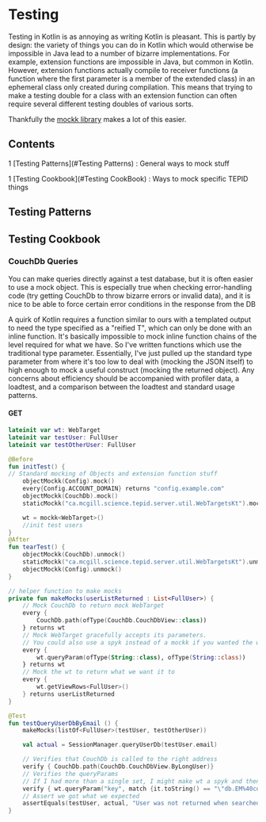 # Testing
Testing in Kotlin is as annoying as writing Kotlin is pleasant. This is partly by design: the variety of things you can do in Kotlin which would otherwise be impossible in Java lead to a number of bizarre implementations. For example, extension functions are impossible in Java, but common in Kotlin. However, extension functions actually compile to receiver functions (a function where the first parameter is a member of the extended class) in an ephemeral class only created during compilation. This means that trying to make a testing double for a class with an extension function can often require several different testing doubles of various sorts. 

Thankfully the [mockk library](mockk.io) makes a lot of this easier.

## Contents

1 [Testing Patterns](#Testing Patterns) : General ways to mock stuff

1 [Testing Cookbook](#Testing CookBook) : Ways to mock specific TEPID things

## Testing Patterns



## Testing Cookbook

### CouchDb Queries
You can make queries directly against a test database, but it is often easier to use a mock object. This is especially true when checking error-handling code (try getting CouchDb to throw bizarre errors or invalid data), and it is nice to be able to force certain error conditions in the response from the DB

A quirk of Kotlin requires a function similar to ours with a templated output to need the type specified as a "reified T", which can only be done with an inline function. It's basically impossible to mock inline function chains of the level required for what we have. So I've written functions which use the traditional type parameter. Essentially, I've just pulled up the standard type parameter from where it's too low to deal with (mocking the JSON itself) to high enough to mock a useful construct (mocking the returned object).
Any concerns about efficiency should be accompanied with profiler data, a loadtest, and a comparison between the loadtest and standard usage patterns. 

#### GET 

```kotlin
lateinit var wt: WebTarget
lateinit var testUser: FullUser
lateinit var testOtherUser: FullUser

@Before
fun initTest() {
// Standard mocking of Objects and extension function stuff
    objectMockk(Config).mock()
    every{Config.ACCOUNT_DOMAIN} returns "config.example.com"
    objectMockk(CouchDb).mock()
    staticMockk("ca.mcgill.science.tepid.server.util.WebTargetsKt").mock()

    wt = mockk<WebTarget>()
    //init test users
}
@After
fun tearTest() {
    objectMockk(CouchDb).unmock()
    staticMockk("ca.mcgill.science.tepid.server.util.WebTargetsKt").unmock()
    objectMockk(Config).unmock()
}

// helper function to make mocks
private fun makeMocks(userListReturned : List<FullUser>) {
    // Mock CouchDb to return mock WebTarget
    every {
        CouchDb.path(ofType(CouchDb.CouchDbView::class))
    } returns wt
    // Mock WebTarget gracefully accepts its parameters.
    // You could also use a spyk instead of a mockk if you wanted the wt to still function as a WebTarget. This would be useful if you wanted to verify that a path had been put together properly without using many complicated verify{} and ordered verify stuff
    every {
        wt.queryParam(ofType(String::class), ofType(String::class))
    } returns wt
    // Mock the wt to return what we want it to
    every {
        wt.getViewRows<FullUser>()
    } returns userListReturned
}

@Test
fun testQueryUserDbByEmail () {
    makeMocks(listOf<FullUser>(testUser, testOtherUser))

    val actual = SessionManager.queryUserDb(testUser.email)

    // Verifies that CouchDb is called to the right address
    verify { CouchDb.path(CouchDb.CouchDbView.ByLongUser)}
    // Verifies the queryParams
    // If I had more than a single set, I might make wt a spyk and then query its uri at the end with an assertEquals
    verify { wt.queryParam("key", match {it.toString() == "\"db.EM%40config.example.com\""})}
    // Assert we got what we expected
    assertEquals(testUser, actual, "User was not returned when searched by Email")
}

```
